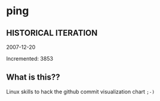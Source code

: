# ping

## HISTORICAL ITERATION
2007-12-20

Incremented: 3853

## What is this?? 
Linux skills to hack the github commit visualization chart `;-)`

